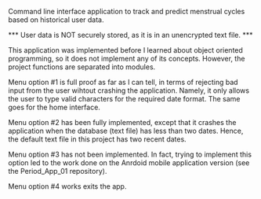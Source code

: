 Command line interface application to track and predict menstrual cycles based on historical user data.

*** User data is NOT securely stored, as it is in an unencrypted text file. ***

This application was implemented before I learned about object oriented programming, so it does not implement any of its concepts. However, the project functions are separated into modules.

Menu option #1 is full proof as far as I can tell, in terms of rejecting bad input from the user wihtout crashing the application. Namely, it only allows the user to type valid characters for the required date format. The same goes for the home interface.

Menu option #2 has been fully implemented, except that it crashes the application when the database (text file) has less than two dates. Hence, the default text file in this project has two recent dates.

Menu option #3 has not been implemented. In fact, trying to implement this option led to the work done on the Anrdoid mobile application version (see the Period_App_01 repository).

Menu option #4 works exits the app.
